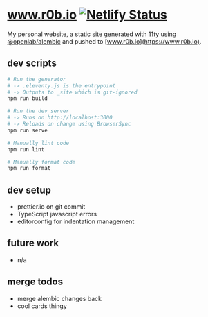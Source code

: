# www.r0b.io [![Netlify Status](https://api.netlify.com/api/v1/badges/ed3d45ba-da8f-471d-9e03-da6a2e4668ec/deploy-status)](https://app.netlify.com/sites/sharp-newton-2d30e6/deploys)

My personal website, a static site generated with [11ty](https://www.11ty.dev/)
using [@openlab/alembic](https://github.com/digitalinteraction/alembic/)
and pushed to [www.r0b.io](https://www.r0b.io).

## dev scripts

```sh
# Run the generator
# -> .eleventy.js is the entrypoint
# -> Outputs to _site which is git-ignored
npm run build

# Run the dev server
# -> Runs on http://localhost:3000
# -> Reloads on change using BrowserSync
npm run serve

# Manually lint code
npm run lint

# Manually format code
npm run format
```

## dev setup

- prettier.io on git commit
- TypeScript javascript errors
- editorconfig for indentation management

## future work

- n/a

## merge todos

- merge alembic changes back
- cool cards thingy
